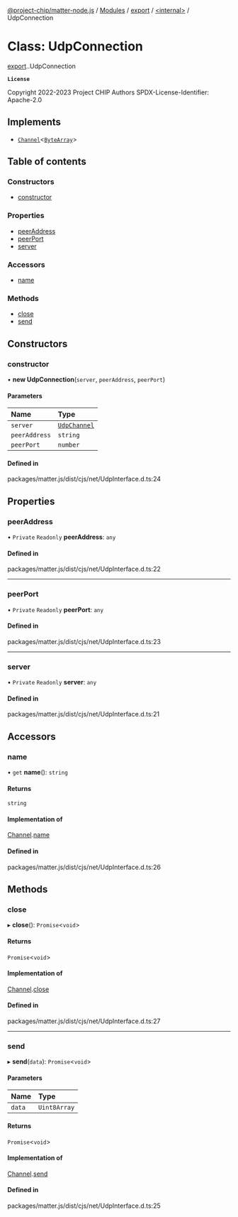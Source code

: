 [@project-chip/matter-node.js](../README.md) / [Modules](../modules.md) / [export](../modules/export.md) / [<internal\>](../modules/export._internal_.md) / UdpConnection

# Class: UdpConnection

[export](../modules/export.md).[<internal>](../modules/export._internal_.md).UdpConnection

**`License`**

Copyright 2022-2023 Project CHIP Authors
SPDX-License-Identifier: Apache-2.0

## Implements

- [`Channel`](../interfaces/exports_common.Channel.md)<[`ByteArray`](../modules/util_export.md#bytearray-1)\>

## Table of contents

### Constructors

- [constructor](export._internal_.UdpConnection.md#constructor)

### Properties

- [peerAddress](export._internal_.UdpConnection.md#peeraddress)
- [peerPort](export._internal_.UdpConnection.md#peerport)
- [server](export._internal_.UdpConnection.md#server)

### Accessors

- [name](export._internal_.UdpConnection.md#name)

### Methods

- [close](export._internal_.UdpConnection.md#close)
- [send](export._internal_.UdpConnection.md#send)

## Constructors

### constructor

• **new UdpConnection**(`server`, `peerAddress`, `peerPort`)

#### Parameters

| Name | Type |
| :------ | :------ |
| `server` | [`UdpChannel`](../interfaces/net_export.UdpChannel.md) |
| `peerAddress` | `string` |
| `peerPort` | `number` |

#### Defined in

packages/matter.js/dist/cjs/net/UdpInterface.d.ts:24

## Properties

### peerAddress

• `Private` `Readonly` **peerAddress**: `any`

#### Defined in

packages/matter.js/dist/cjs/net/UdpInterface.d.ts:22

___

### peerPort

• `Private` `Readonly` **peerPort**: `any`

#### Defined in

packages/matter.js/dist/cjs/net/UdpInterface.d.ts:23

___

### server

• `Private` `Readonly` **server**: `any`

#### Defined in

packages/matter.js/dist/cjs/net/UdpInterface.d.ts:21

## Accessors

### name

• `get` **name**(): `string`

#### Returns

`string`

#### Implementation of

[Channel](../interfaces/exports_common.Channel.md).[name](../interfaces/exports_common.Channel.md#name)

#### Defined in

packages/matter.js/dist/cjs/net/UdpInterface.d.ts:26

## Methods

### close

▸ **close**(): `Promise`<`void`\>

#### Returns

`Promise`<`void`\>

#### Implementation of

[Channel](../interfaces/exports_common.Channel.md).[close](../interfaces/exports_common.Channel.md#close)

#### Defined in

packages/matter.js/dist/cjs/net/UdpInterface.d.ts:27

___

### send

▸ **send**(`data`): `Promise`<`void`\>

#### Parameters

| Name | Type |
| :------ | :------ |
| `data` | `Uint8Array` |

#### Returns

`Promise`<`void`\>

#### Implementation of

[Channel](../interfaces/exports_common.Channel.md).[send](../interfaces/exports_common.Channel.md#send)

#### Defined in

packages/matter.js/dist/cjs/net/UdpInterface.d.ts:25
